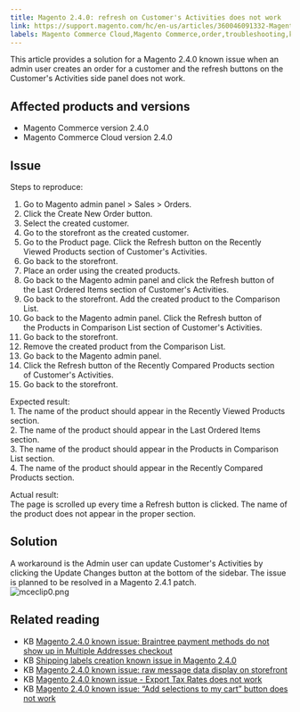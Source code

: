 ```yaml
---
title: Magento 2.4.0: refresh on Customer's Activities does not work
link: https://support.magento.com/hc/en-us/articles/360046091332-Magento-2-4-0-refresh-on-Customer-s-Activities-does-not-work
labels: Magento Commerce Cloud,Magento Commerce,order,troubleshooting,known issues,product,button,2.4.0,refresh
---
```


<p>This article provides a solution for a Magento 2.4.0 known issue when an admin user creates an order for a customer and the refresh buttons on the Customer's Activities side panel does not work.</p>
<h2>Affected products and versions</h2>
<ul>
<li>Magento Commerce version 2.4.0</li>
<li>Magento Commerce Cloud version 2.4.0 </li>
</ul>
<h2>Issue</h2>
<p> Steps to reproduce:</p>
<ol>
<li>Go to Magento admin panel &gt; Sales &gt; Orders.</li>
<li>Click the Create New Order button.</li>
<li>Select the created customer.</li>
<li>Go to the storefront as the created customer.</li>
<li>Go to the Product page. Click the Refresh button on the Recently Viewed Products section of Customer's Activities.</li>
<li>Go back to the storefront.</li>
<li>Place an order using the created products.</li>
<li>Go back to the Magento admin panel and click the Refresh button of the Last Ordered Items section of Customer's Activities.</li>
<li>Go back to the storefront. Add the created product to the Comparison List.</li>
<li>Go back to the Magento admin panel. Click the Refresh button of the Products in Comparison List section of Customer's Activities.</li>
<li>Go back to the storefront.</li>
<li>Remove the created product from the Comparison List.</li>
<li>Go back to the Magento admin panel.</li>
<li>Click the Refresh button of the Recently Compared Products section of Customer's Activities.</li>
<li>Go back to the storefront.</li>
</ol>
<p>Expected result:<br/> 1. The name of the product should appear in the Recently Viewed Products section.<br/> 2. The name of the product should appear in the Last Ordered Items section.<br/> 3. The name of the product should appear in the Products in Comparison List section.<br/> 4. The name of the product should appear in the Recently Compared Products section.</p>
<p>Actual result:<br/> The page is scrolled up every time a Refresh button is clicked. The name of the product does not appear in the proper section.</p>
<h2>Solution</h2>
<p>A workaround is the Admin user can update Customer's Activities by clicking the Update Changes button at the bottom of the sidebar. The issue is planned to be resolved in a Magento 2.4.1 patch.<br/> <img alt="mceclip0.png" src="https://support.magento.com/hc/article_attachments/360062477631/mceclip0.png"/></p>
<h2>Related reading</h2>
<ul>
<li>KB <a href="https://support.magento.com/hc/en-us/articles/360046354992">Magento 2.4.0 known issue: Braintree payment methods do not show up in Multiple Addresses checkout</a>
</li>
<li>KB <a href="https://support.magento.com/hc/en-us/articles/360046750171-Shipping-labels-creation-known-issue-in-Magento-2-4-0">Shipping labels creation known issue in Magento 2.4.0</a>
</li>
<li>KB <a href="https://support.magento.com/hc/en-us/articles/360045804332">Magento 2.4.0 known issue: raw message data display on storefront</a>
</li>
<li>KB <a href="https://support.magento.com/hc/en-us/articles/360045850032">Magento 2.4.0 known issue - Export Tax Rates does not work</a>
</li>
<li>KB <a href="https://support.magento.com/hc/en-us/articles/360045838312-Magento-2-4-0-known-issue-Add-selections-to-my-cart-button-does-not-work">Magento 2.4.0 known issue: “Add selections to my cart” button does not work</a>
<div> </div>
</li>
</ul>